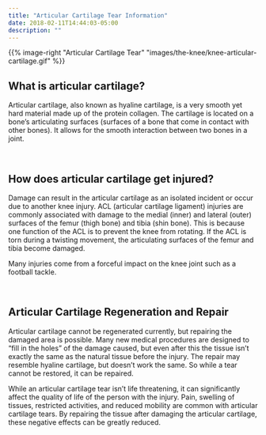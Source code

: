 ```yaml
---
title: "Articular Cartilage Tear Information"
date: 2018-02-11T14:44:03-05:00
description: ""
---
```


{{% image-right "Articular Cartilage Tear" "images/the-knee/knee-articular-cartilage.gif" %}}

## What is articular cartilage?

Articular cartilage, also known as hyaline cartilage, is a very smooth yet hard material 
made up of the protein collagen. The cartilage is located on a bone’s articulating surfaces 
(surfaces of a bone that come in contact with other bones). It allows for the smooth 
interaction between two bones in a joint.

<br>

## How does articular cartilage get injured?
Damage can result in the articular cartilage as an isolated incident or occur due to another 
knee injury. ACL (articular cartilage ligament) injuries are commonly associated with damage 
to the medial (inner) and lateral (outer) surfaces of the femur (thigh bone) and tibia (shin 
bone). This is because one function of the ACL is to prevent the knee from rotating. If the 
ACL is torn during a twisting movement, the articulating surfaces of the femur and tibia 
become damaged.

Many injuries come from a forceful impact on the knee joint such as a football tackle.

<br>

## Articular Cartilage Regeneration and Repair
Articular cartilage cannot be regenerated currently, but repairing the damaged area is 
possible. Many new medical procedures are designed to “fill in the holes” of the damage 
caused, but even after this the tissue isn’t exactly the same as the natural tissue before 
the injury. The repair may resemble hyaline cartilage, but doesn’t work the same. So while a 
tear cannot be restored, it can be repaired.

While an articular cartilage tear isn’t life threatening, it can significantly affect the 
quality of life of the person with the injury. Pain, swelling of tissues, restricted 
activities, and reduced mobility are common with articular cartilage tears. By repairing the 
tissue after damaging the articular cartilage, these negative effects can be greatly reduced.
